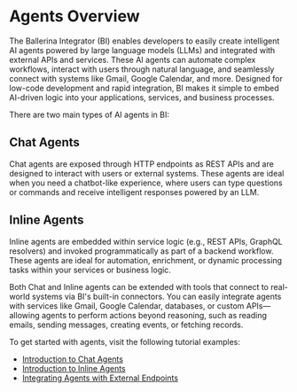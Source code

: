 # Agents Overview

The Ballerina Integrator (BI) enables developers to easily create intelligent AI agents powered by large language models (LLMs) and integrated with external APIs and services. These AI agents can automate complex workflows, interact with users through natural language, and seamlessly connect with systems like Gmail, Google Calendar, and more. Designed for low-code development and rapid integration, BI makes it simple to embed AI-driven logic into your applications, services, and business processes.

There are two main types of AI agents in BI:

## Chat Agents

Chat agents are exposed through HTTP endpoints as REST APIs and are designed to interact with users or external systems. These agents are ideal when you need a chatbot-like experience, where users can type questions or commands and receive intelligent responses powered by an LLM.

## Inline Agents

Inline agents are embedded within service logic (e.g., REST APIs, GraphQL resolvers) and invoked programmatically as part of a backend workflow. These agents are ideal for automation, enrichment, or dynamic processing tasks within your services or business logic.

Both Chat and Inline agents can be extended with tools that connect to real-world systems via BI's built-in connectors. You can easily integrate agents with services like Gmail, Google Calendar, databases, or custom APIs—allowing agents to perform actions beyond reasoning, such as reading emails, sending messages, creating events, or fetching records.

To get started with agents, visit the following tutorial examples:

* [Introduction to Chat Agents](/integration-guides/ai/agents/introduction-to-chat-agents/)
* [Introduction to Inline Agents](/integration-guides/ai/agents/introduction-to-inline-agents/)
* [Integrating Agents with External Endpoints](/integration-guides/ai/agents/integrating-agents-with-external-endpoints/)
